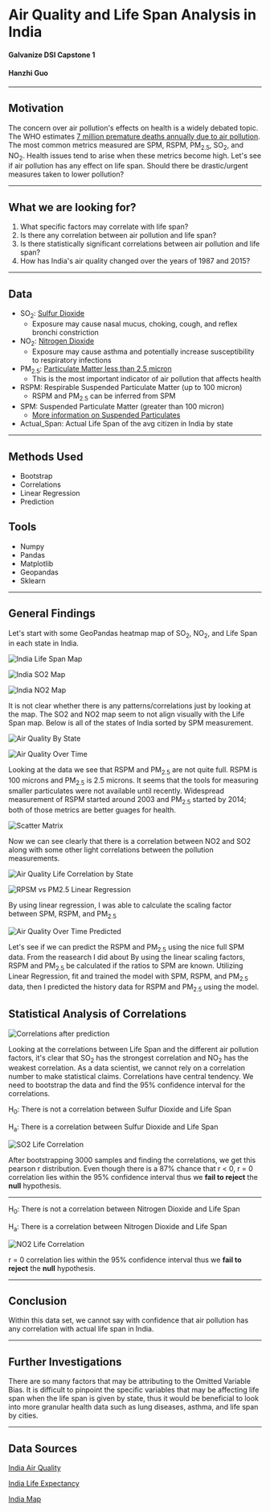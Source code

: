 # Air Quality and Life Span Analysis in India

#### Galvanize DSI Capstone 1

#### Hanzhi Guo
------
## Motivation

The concern over air pollution's effects on health is a widely debated topic. The WHO estimates [7 million premature deaths annually due to air pollution](http://www.who.int/mediacentre/news/releases/2014/air-pollution/en/). The most common metrics measured are SPM, RSPM, PM<sub>2.5</sub>, SO<sub>2</sub>, and NO<sub>2</sub>. Health issues tend to arise when these metrics become high. Let's see if air pollution has any effect on life span. Should there be drastic/urgent measures taken to lower pollution?

------
## What we are looking for?

1. What specific factors may correlate with life span?
2. Is there any correlation between air pollution and life span?
3. Is there statistically significant correlations between air pollution and life span?
4. How has India's air quality changed over the years of 1987 and 2015?
------

## Data

* SO<sub>2</sub>: [Sulfur Dioxide](https://www.cdc.gov/niosh/topics/sulfurdioxide/default.html)
  * Exposure may cause nasal mucus, choking, cough, and reflex bronchi constriction
* NO<sub>2</sub>: [Nitrogen Dioxide](https://www.epa.gov/no2-pollution/basic-information-about-no2)
  * Exposure may cause asthma and potentially increase susceptibility to respiratory infections
* PM<sub>2.5</sub>: [Particulate Matter less than 2.5 micron](https://drsiew.com/beating-the-haze-understanding-psi-pm-2-5/)
  * This is the most important indicator of air pollution that affects health
* RSPM: Respirable Suspended Particulate Matter (up to 100 micron)
  * RSPM and PM<sub>2.5</sub> can be inferred from SPM
* SPM: Suspended Particulate Matter (greater than 100 micron)
  * [More information on Suspended Particulates](http://www.dust-monitoring-equipment.com/suspended-particulate-matter-definition.pdf)
* Actual_Span: Actual Life Span of the avg citizen in India by state

------

## Methods Used
* Bootstrap
* Correlations
* Linear Regression
* Prediction

## Tools
* Numpy
* Pandas
* Matplotlib
* Geopandas
* Sklearn
------

## General Findings

Let's start with some GeoPandas heatmap map of SO<sub>2</sub>, NO<sub>2</sub>, and Life Span in each state in India. 

![India Life Span Map](images/life_span_map.png)

![India SO2 Map](images/so2_map.png)

![India NO2 Map](images/no2_map.png)

It is not clear whether there is any patterns/correlations just by looking at the map. The SO2 and NO2 map seem to not align visually with the Life Span map. Below is all of the states of India sorted by SPM measurement. 

![Air Quality By State](images/state_air_pollution.png)

![Air Quality Over Time](images/air_quality_over_time.png)

Looking at the data we see that RSPM and PM<sub>2.5</sub> are not quite full. RSPM is 100 microns and PM<sub>2.5</sub> is 2.5 microns. It seems that the tools for measuring smaller particulates were not available until recently. Widespread measurement of RSPM started around 2003 and PM<sub>2.5</sub> started by 2014; both of those metrics are better guages for health.

![Scatter Matrix](images/scatter_matrix.png)

Now we can see clearly that there is a correlation between NO2 and SO2 along with some other light correlations between the pollution measurements.

![Air Quality Life Correlation by State](images/life_air_corr.png)

![RPSM vs PM2.5 Linear Regression](images/RPSMvsPM2_5LinReg.png)

By using linear regression, I was able to calculate the scaling factor between SPM, RSPM, and PM<sub>2.5</sub>

![Air Quality Over Time Predicted](images/air_quality_over_time_filled.png)

Let's see if we can predict the RSPM and PM<sub>2.5</sub> using the nice full SPM data. From the reasearch I did about By using the linear scaling factors, RSPM and PM<sub>2.5</sub> be calculated if the ratios to SPM are known. Utilizing Linear Regression, fit and trained the model with SPM, RSPM, and PM<sub>2.5</sub> data, then I predicted the history data for RSPM and PM<sub>2.5</sub> using the model.


## Statistical Analysis of Correlations

![Correlations after prediction](images/life_air_corr_with_pm25_filled.png)

Looking at the correlations between Life Span and the different air pollution factors, it's clear that SO<sub>2</sub> has the strongest correlation and NO<sub>2</sub> has the weakest correlation. As a data scientist, we cannot rely on a correlation number to make statistical claims. Correlations have central tendency. We need to bootstrap the data and find the 95% confidence interval for the correlations. 

H<sub>0</sub>: There is not a correlation between Sulfur Dioxide and Life Span

H<sub>a</sub>: There is a correlation between Sulfur Dioxide and Life Span

![SO2 Life Correlation](images/bootstrap_SO2.png)

After bootstrapping 3000 samples and finding the correlations, we get this pearson r distribution. Even though there is a 87% chance that r < 0, 
r = 0 correlation lies within the 95% confidence interval thus we __fail to reject__ the __null__ hypothesis.

------
H<sub>0</sub>: There is not a correlation between Nitrogen Dioxide and Life Span

H<sub>a</sub>: There is a correlation between Nitrogen Dioxide and Life Span

![NO2 Life Correlation](images/bootstrap_NO2.png)

r = 0 correlation lies within the 95% confidence interval thus we __fail to reject__ the __null__ hypothesis.

------

## Conclusion

Within this data set, we cannot say with confidence that air pollution has any correlation with actual life span in India. 

------
## Further Investigations

There are so many factors that may be attributing to the Omitted Variable Bias. It is difficult to pinpoint the specific variables that may be affecting life span when the life span is given by state, thus it would be beneficial to look into more granular health data such as lung diseases, asthma, and life span by cities. 

------

## Data Sources
[India Air Quality](https://www.kaggle.com/shrutibhargava94/india-air-quality-data)

[India Life Expectancy](https://www.kaggle.com/nimishukey/life-expectancy-in-india)

[India Map](https://github.com/datta07/INDIAN-SHAPEFILES)

